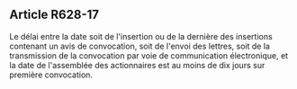 Article R628-17
----
Le délai entre la date soit de l'insertion ou de la dernière des insertions
contenant un avis de convocation, soit de l'envoi des lettres, soit de la
transmission de la convocation par voie de communication électronique, et la
date de l'assemblée des actionnaires est au moins de dix jours sur première
convocation.
